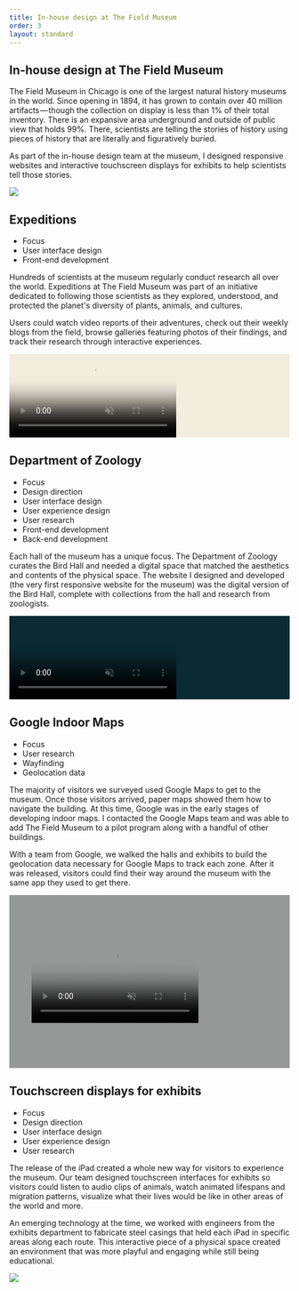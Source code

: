```yaml
---
title: In-house design at The Field Museum
order: 3
layout: standard
---
```

<section>
  <div class="title">
    <div>
    <h1>In-house design at The Field Museum</h1>
    </div>
    <div>
    <p>The Field Museum in Chicago is one of the largest natural history museums in the world. Since opening in 1894, it has grown to contain over 40 million artifacts &#8212; though the collection on display is less than 1% of their total inventory. There is an expansive area underground and outside of public view that holds 99%. There, scientists are telling the stories of history using pieces of history that are literally and figuratively buried.</p>
    <p>As part of the in-house design team at the museum, I designed responsive websites and interactive touchscreen displays for exhibits to help scientists tell those stories.</p>
    </div>
  </div>
</section>

<section>
<img src="https://res.cloudinary.com/benludwig/image/upload/c_scale,f_auto,q_auto:best,w_2000/v1588189508/sfh_jfq77o.jpg">
</section>

<section>
    <div class="title">
      <div>
        <h1>Expeditions</h1>
        <div class="detail-section">
          <div>
            <ul class="detail">
              <li class="detail">Focus</li>
              <li class="detail-muted">User interface design</li>
              <li class="detail-muted">Front-end development</li>
            </ul>
          </div>
          <div>
          </div>
        </div>
      </div>
    <div>
        <p>Hundreds of scientists at the museum regularly conduct research all over the world. Expeditions at The Field Museum was part of an initiative dedicated to following those scientists as they explored, understood, and protected the planet's diversity of plants, animals, and cultures.</p>
        <p>Users could watch video reports of their adventures, check out their weekly blogs from the field, browse galleries featuring photos of their findings, and track their research through interactive experiences.</p>
    </div>
  </div>
</section>

<section>
  <div class="video-tablet video-background" style="background-color:#F3EDDE;">
    <video autoplay loop muted playsinline controls poster="https://res.cloudinary.com/benludwig/image/upload/f_auto,q_auto:best/v1574305898/FME_Frame_owchp6.png">
      <source src="https://res.cloudinary.com/benludwig/video/upload/vc_auto/v1574305874/FME_fnufls.mp4">
      <source src="https://res.cloudinary.com/benludwig/video/upload/vc_auto/v1574305874/FME_fnufls.webm" type="video/webm">
      Your browser does not support the video tag.
    </video>
  </div>
</section>

<section>
    <div class="title">
      <div>
        <h1>Department of Zoology</h1>
        <div class="detail-section">
          <div>
            <ul class="detail">
              <li class="detail">Focus</li>
              <li class="detail-muted">Design direction</li>
              <li class="detail-muted">User interface design</li>
              <li class="detail-muted">User experience design</li>
              <li class="detail-muted">User research</li>
              <li class="detail-muted">Front-end development</li>
              <li class="detail-muted">Back-end development</li>
            </ul>
          </div>
          <div>
          </div>
        </div>
      </div>
        <div>
        <p>Each hall of the museum has a unique focus. The Department of Zoology curates the Bird Hall and needed a digital space that matched the aesthetics and contents of the physical space. The website I designed and developed (the very first responsive website for the museum) was the digital version of the Bird Hall, complete with collections from the hall and research from zoologists.</p>
    </div>
  </div>
</section>

<section>
  <div class="video-desktop video-background" style="background-color:#0a2a34;">
    <video autoplay loop muted playsinline controls poster="https://res.cloudinary.com/benludwig/image/upload/f_auto,q_auto:best/v1583170820/birds_frame_jyki3h.png">
      <source src="https://res.cloudinary.com/benludwig/video/upload/vc_auto/v1583170837/birdsscreen_vsa9ig.mp4">
      <source src="https://res.cloudinary.com/benludwig/video/upload/vc_auto/v1583170837/birdsscreen_vsa9ig.webm" type="video/webm">
      Your browser does not support the video tag.
    </video>
  </div>
</section>

<section>
    <div class="title">
      <div>
        <h1>Google Indoor Maps</h1>
        <div class="detail-section">
          <div>
            <ul class="detail">
              <li class="detail">Focus</li>
              <li class="detail-muted">User research</li>
              <li class="detail-muted">Wayfinding</li>
              <li class="detail-muted">Geolocation data</li>
            </ul>
          </div>
          <div>
          </div>
        </div>
      </div>
        <div>
        <p>The majority of visitors we surveyed used Google Maps to get to the museum. Once those visitors arrived, paper maps showed them how to navigate the building. At this time, Google was in the early stages of developing indoor maps. I contacted the Google Maps team and was able to add The Field Museum to a pilot program along with a handful of other buildings.</p>
        <p>With a team from Google, we walked the halls and exhibits to build the geolocation data necessary for Google Maps to track each zone. After it was released, visitors could find their way around the museum with the same app they used to get there.</p>
    </div>
  </div>
</section>

<section>
  <div class="video-mobile-landscape video-background" style="background-color:#969797; padding: 16% 8%;">
    <video autoplay loop muted playsinline controls poster="https://res.cloudinary.com/benludwig/image/upload/f_auto,q_auto:best/v1582928545/fieldmap_frame_wephra.png">
      <source src="https://res.cloudinary.com/benludwig/video/upload/vc_auto/v1582928559/fieldmap_unyy9k.mp4">
      <source src="https://res.cloudinary.com/benludwig/video/upload/vc_auto/v1582928559/fieldmap_unyy9k.webm" type="video/webm">
      Your browser does not support the video tag.
    </video>
  </div>
</section>

<section>
    <div class="title">
      <div>
        <h1>Touchscreen displays for exhibits</h1>
        <div class="detail-section">
          <div>
            <ul class="detail">
              <li class="detail">Focus</li>
              <li class="detail-muted">Design direction</li>
              <li class="detail-muted">User interface design</li>
              <li class="detail-muted">User experience design</li>
              <li class="detail-muted">User research</li>
            </ul>
          </div>
          <div>
          </div>
        </div>
      </div>
        <div>
        <p>The release of the iPad created a whole new way for visitors to experience the museum. Our team designed touchscreen interfaces for exhibits so visitors could listen to audio clips of animals, watch animated lifespans and migration patterns, visualize what their lives would be like in other areas of the world and more.</p>
        <p>An emerging technology at the time, we worked with engineers from the exhibits department to fabricate steel casings that held each iPad in specific areas along each route. This interactive piece of a physical space created an environment that was more playful and engaging while still being educational.</p>
    </div>
  </div>
</section>

<section style="padding-top:0%;">
  <img src="https://res.cloudinary.com/benludwig/image/upload/f_auto,q_auto:best/v1588196936/display_v8mqzt.png">
</section>
